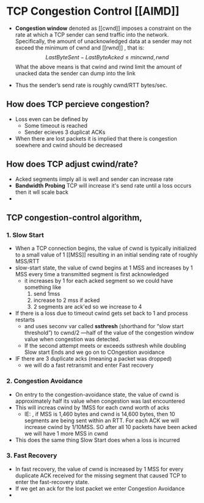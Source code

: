 # TCP Congestion Control [[AIMD]]

- **Congestion window** denoted as [[cwnd]] imposes a constraint on the rate at which a TCP sender can send traffic into the network. Specifically, the amount of unacknowledged data at a sender may not exceed the minimum of cwnd and [[rwnd]] , that is: $$LastByteSent−LastByteAcked≤min{cwnd, rwnd}$$
What the above means is that cwind and rwind limit the amount of unacked data the sender can dump into the link

- Thus the sender’s send rate is roughly cwnd/RTT bytes/sec.

## How does TCP percieve congestion?
-  Loss even can be defined by
	- Some timeout is reached
	- Sender ecieves 3 duplicat ACKs 
- When there are lost packets it is implied that there is congestion soewhere and cwind should be decreased

## How does TCP adjust cwind/rate?
- Acked segments iimply all is well and sender can increase rate
- **Bandwidth Probing** TCP will increase it's send rate until a loss occurs then it wll scale back
-

## TCP congestion-control algorithm,
### 1. Slow Start
- When a TCP connection begins, the value of cwnd is typically initialized to a small value of 1 [[MSS]]  resulting in an initial sending rate of roughly MSS/RTT
- slow-start state, the value of cwnd begins at 1 MSS and increases by 1 MSS every time a transmitted segment is first acknowledged
	- it increases by 1 for each acked segment so we could have something like
		1. send 1mss 
		2. increase to 2 mss if acked
		3. 2 segments are ack'ed so we increase to 4
- If there is a loss due to timeout cwind gets set back to 1 and process restarts
	- and uses seconv var called **ssthresh** (shorthand for “slow start threshold”) to cwnd/2 —half of the value of the congestion window value when congestion was detected. 
	- If the second attempt meets or exceeds ssthresh while doubling Slow start Ends and we go on to COngestion avoidance
- IF there are 3 duplicate acks (meaning a packet was dropped)
	- we will do a fast retransmit and enter Fast recovery
### 2. Congestion  Avoidance
- On entry to the congestion-avoidance state, the value of cwnd is approximately half its value when congestion was last encountered
- This will increas cwind by 1MSS for each cwnd worth of acks
	- IE: , if MSS is 1,460 bytes and cwnd is 14,600 bytes, then 10 segments are being sent within an RTT. For each ACK we will increase cwind by 1/10MSS. SO after all 10 packets have been acked we will have 1 more MSS in cwnd
- This does the same thing Slow Start does when a loss is incurred
### 3. Fast Recovery
- In fast recovery, the value of cwnd is increased by 1 MSS for every duplicate ACK received for the missing segment that caused TCP to enter the fast-recovery state.
- If we get an ack for the lost packet we enter Congestion Avoidance
-